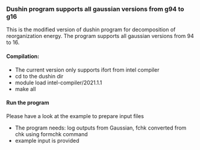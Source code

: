 ### Dushin program supports all gaussian versions from g94 to g16

This is the modified version of dushin program for decomposition of reorganization energy. The program supports all gaussian versions from 94 to 16.



#### Compilation:

* The current version only supports ifort from intel compiler 
* cd to the dushin dir
* module load intel-compiler/2021.1.1 
* make all 

#### Run the program

Please have a look at the example to prepare input files

* The program needs: log outputs from Gaussian, fchk converted from chk using formchk command
* example input is provided 



